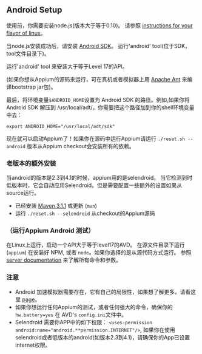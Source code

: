## Android Setup

使用前，你需要安装node.js(版本大于等于0.10)。 请参照 [instructions for your flavor of linux](https://github.com/joyent/node/wiki/Installing-Node.js-via-package-manager)。

当node.js安装成功后，请安装 [Android SDK](http://developer.android.com/sdk/index.html)。
运行'android' tool(位于SDK，tool文件目录下)。

运行'android' tool 来安装大于等于Level 17的API。

(如果你想从Appium的源码来运行，可在真机或者模拟器上用 [Apache Ant](http://ant.apache.org/) 来编译bootstrap jar包)。

最后，将环境变量`$ANDROID_HOME`设置为 Android SDK 的路径。例如,如果你将Android SDK 解压到 /usr/local/adt/，你需要把这个路径加到你的shell环境变量中去：

    export ANDROID_HOME="/usr/local/adt/sdk"

现在就可以启动Appium了！如果你在源码中运行Appium请运行
`./reset.sh --android` 版本从Appium checkout会安装所有的依赖。

### 老版本的额外安装

当android的版本是2.3到4.1的时候，appium用的是selendroid。 当它检测到时低版本时，它会自动应用Selendroid。但是需要配置一些额外的设置如果从source运行。

* 已经安装 [Maven 3.1.1](http://maven.apache.org/download.cgi) 或更新 (`mvn`)
* 	运行 `./reset.sh --selendroid` 从checkout的Appium源码

### （运行Appium Android 测试）

在Linux上运行，启动一个API大于等于level17的AVD。 在源文件目录下运行 (`appium`) 在安装好 NPM, 或者 `node`。如果你选择的是从源代码方式运行。
参照 [server documentation](/docs/en/writing-running-appium/server-args.md) 来了解所有命令和参数。

### 注意

* Android 加速模拟器需要存在，它有自己的局限性，如果想了解更多，请看这里
  [page](/docs/en/appium-setup/android-hax-emulator.md)。
* 如果你想运行任何Appium的测试，或者任何强大的命令，确保你的 `hw.battery=yes` 在 AVD's `config.ini`文件中。
* Selendroid 需要你APP中的如下权限：
  `<uses-permission android:name="android.**permission.INTERNET"/>`,
  如果你在使用selendroid或者低版本的android(如版本2.3到4.1)，请确保你的App已设置internet权限。
